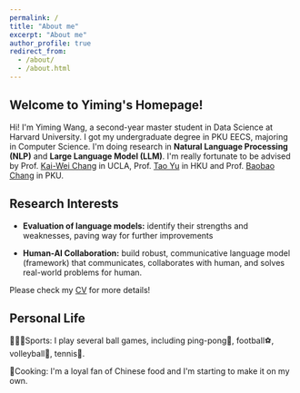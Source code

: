 ```yaml
---
permalink: /
title: "About me"
excerpt: "About me"
author_profile: true
redirect_from: 
  - /about/
  - /about.html
---
```


## Welcome to Yiming's Homepage!

Hi! I'm Yiming Wang, a second-year master student in Data Science at Harvard University. I got my undergraduate degree in PKU EECS, majoring in Computer Science. I'm doing research in **Natural Language Processing (NLP)** and **Large Language Model (LLM)**. I'm really fortunate to be advised by Prof. [Kai-Wei Chang](https://web.cs.ucla.edu/~kwchang/) in UCLA, Prof. [Tao Yu](https://taoyds.github.io/) in HKU and Prof. [Baobao Chang](https://cs.pku.edu.cn/info/1181/1543.htm) in PKU.


## Research Interests

* **Evaluation of language models:** identify their strengths and weaknesses, paving way for further improvements

* **Human-AI Collaboration:** build robust, communicative language model (framework) that communicates, collaborates with human, and solves real-world problems for human. 

Please check my [CV](https://rubywong123.github.io/cv/) for more details!

## Personal Life

🏃🏻‍♀️Sports: I play several ball games, including ping-pong🏓, football⚽️, volleyball🏐, tennis🎾.

🍳Cooking: I'm a loyal fan of Chinese food and I'm starting to make it on my own.